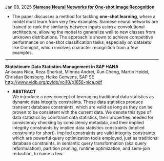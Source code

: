 
Jan 08, 2025 [**Siamese Neural Networks for One-shot Image Recognition**](https://www.cs.cmu.edu/~rsalakhu/papers/oneshot1.pdf)    
  * The paper discusses a method for tackling **one-shot learning**, where a model must learn from very few examples. Siamese neural networks are trained to rank the similarity between inputs using a convolutional architecture, allowing the model to generalize well to new classes from unknown distributions. The approach is shown to achieve competitive performance on one-shot classification tasks, especially on datasets like Omniglot, which involves character recognition from a few examples.  

---   

**Statisticum: Data Statistics Management in SAP HANA**   
Anisoara Nica, Reza Sherkat, Mihnea Andrei, Xun Cheng, Martin Heidel, Christian Bensberg, Heiko Gerwens, SAP SE    
http://www.vldb.org/pvldb/vol10/p1658-nica.pdf  
  * **ABSTRACT**  
    We introduce a new concept of leveraging traditional data statistics as dynamic data integrity constraints. These data statistics produce transient database constraints, which are valid as long as they can be proven to be consistent with the current data. We denote this type of data statistics by constraint data statistics, their properties needed for consistency checking by consistency metadata, and their implied integrity constraints by implied data statistics constraints (implied constraints for short). Implied constraints are valid integrity constraints which are powerful query optimization tools employed, just as traditional database constraints, in semantic query transformation (aka query reformulation), partition pruning, runtime optimization, and semi-join reduction, to name a few.
